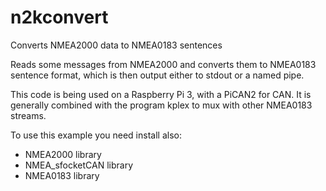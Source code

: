 # n2kconvert
Converts NMEA2000 data to NMEA0183 sentences
 
Reads some messages from NMEA2000 and converts them to NMEA0183
sentence format, which is then output either to stdout or a named pipe.

This code is being used on a Raspberry Pi 3, with a PiCAN2 for CAN.
It is generally combined with the program kplex to mux with 
other NMEA0183 streams.

To use this example you need install also:

- NMEA2000 library
- NMEA_sfocketCAN library
- NMEA0183 library
